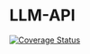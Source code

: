 ﻿# LLM-API
[![Coverage Status](https://coveralls.io/repos/github/CodeHex16/LLM-API/badge.svg)](https://coveralls.io/github/CodeHex16/LLM-API)